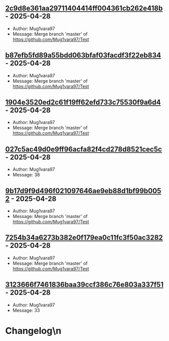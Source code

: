 ## [2c9d8e361aa29711404414ff004361cb262e418b](https://github.com/Mug1vara97/mug1vara97.github.io/commit/2c9d8e361aa29711404414ff004361cb262e418b) - 2025-04-28
- Author: Mug1vara97
- Message: Merge branch 'master' of https://github.com/Mug1vara97/Test

## [b87efb5fd89a55bdd063bfaf03facdf3f22eb834](https://github.com/Mug1vara97/mug1vara97.github.io/commit/b87efb5fd89a55bdd063bfaf03facdf3f22eb834) - 2025-04-28
- Author: Mug1vara97
- Message: Merge branch 'master' of https://github.com/Mug1vara97/Test

## [1904e3520ed2c61f19ff62efd733c75530f9a6d4](https://github.com/Mug1vara97/mug1vara97.github.io/commit/1904e3520ed2c61f19ff62efd733c75530f9a6d4) - 2025-04-28
- Author: Mug1vara97
- Message: Merge branch 'master' of https://github.com/Mug1vara97/Test

## [027c5ac49d0e9ff96acfa82f4cd278d8521cec5c](https://github.com/Mug1vara97/mug1vara97.github.io/commit/027c5ac49d0e9ff96acfa82f4cd278d8521cec5c) - 2025-04-28
- Author: Mug1vara97
- Message: 38

## [9b17d9f9d496f021097646ae9eb88d1bf99b0052](https://github.com/Mug1vara97/mug1vara97.github.io/commit/9b17d9f9d496f021097646ae9eb88d1bf99b0052) - 2025-04-28
- Author: Mug1vara97
- Message: Merge branch 'master' of https://github.com/Mug1vara97/Test

## [7254b34a6273b382e0f179ea0c11fc3f50ac3282](https://github.com/Mug1vara97/mug1vara97.github.io/commit/7254b34a6273b382e0f179ea0c11fc3f50ac3282) - 2025-04-28
- Author: Mug1vara97
- Message: Merge branch 'master' of https://github.com/Mug1vara97/Test

## [3123666f7461836baa39ccf386c76e803a337f51](https://github.com/Mug1vara97/mug1vara97.github.io/commit/3123666f7461836baa39ccf386c76e803a337f51) - 2025-04-28
- Author: Mug1vara97
- Message: 33

# Changelog\n
